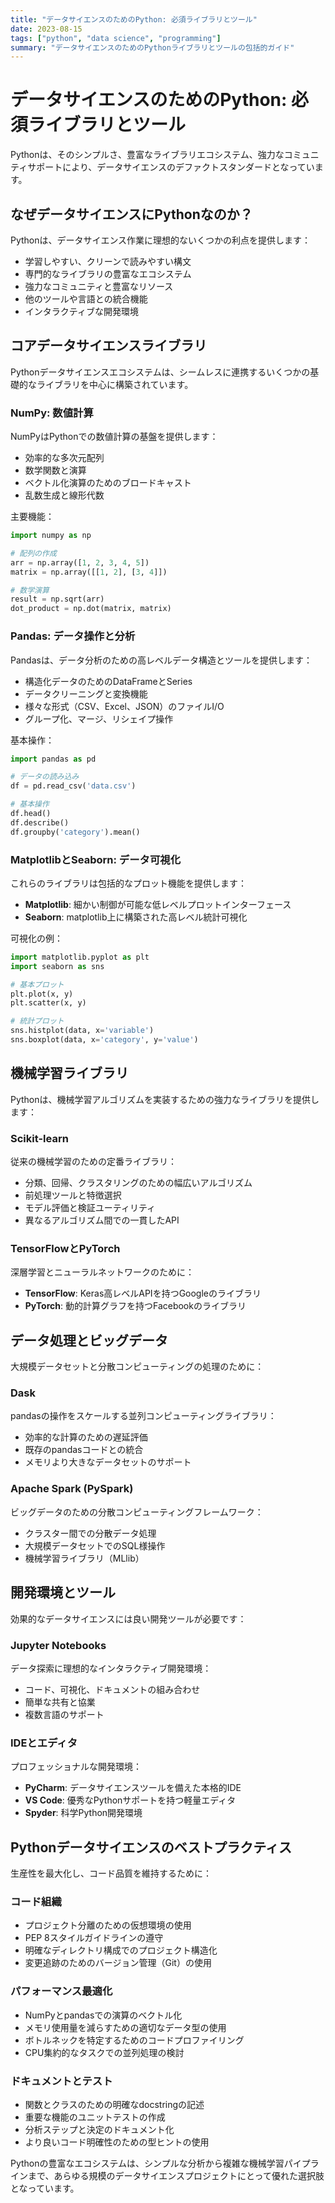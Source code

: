 ```yaml
---
title: "データサイエンスのためのPython: 必須ライブラリとツール"
date: 2023-08-15
tags: ["python", "data science", "programming"]
summary: "データサイエンスのためのPythonライブラリとツールの包括的ガイド"
---
```


# データサイエンスのためのPython: 必須ライブラリとツール

Pythonは、そのシンプルさ、豊富なライブラリエコシステム、強力なコミュニティサポートにより、データサイエンスのデファクトスタンダードとなっています。

## なぜデータサイエンスにPythonなのか？

Pythonは、データサイエンス作業に理想的ないくつかの利点を提供します：
- 学習しやすい、クリーンで読みやすい構文
- 専門的なライブラリの豊富なエコシステム
- 強力なコミュニティと豊富なリソース
- 他のツールや言語との統合機能
- インタラクティブな開発環境

## コアデータサイエンスライブラリ

Pythonデータサイエンスエコシステムは、シームレスに連携するいくつかの基礎的なライブラリを中心に構築されています。

### NumPy: 数値計算

NumPyはPythonでの数値計算の基盤を提供します：
- 効率的な多次元配列
- 数学関数と演算
- ベクトル化演算のためのブロードキャスト
- 乱数生成と線形代数

主要機能：
```python
import numpy as np

# 配列の作成
arr = np.array([1, 2, 3, 4, 5])
matrix = np.array([[1, 2], [3, 4]])

# 数学演算
result = np.sqrt(arr)
dot_product = np.dot(matrix, matrix)
```

### Pandas: データ操作と分析

Pandasは、データ分析のための高レベルデータ構造とツールを提供します：
- 構造化データのためのDataFrameとSeries
- データクリーニングと変換機能
- 様々な形式（CSV、Excel、JSON）のファイルI/O
- グループ化、マージ、リシェイプ操作

基本操作：
```python
import pandas as pd

# データの読み込み
df = pd.read_csv('data.csv')

# 基本操作
df.head()
df.describe()
df.groupby('category').mean()
```

### MatplotlibとSeaborn: データ可視化

これらのライブラリは包括的なプロット機能を提供します：
- **Matplotlib**: 細かい制御が可能な低レベルプロットインターフェース
- **Seaborn**: matplotlib上に構築された高レベル統計可視化

可視化の例：
```python
import matplotlib.pyplot as plt
import seaborn as sns

# 基本プロット
plt.plot(x, y)
plt.scatter(x, y)

# 統計プロット
sns.histplot(data, x='variable')
sns.boxplot(data, x='category', y='value')
```

## 機械学習ライブラリ

Pythonは、機械学習アルゴリズムを実装するための強力なライブラリを提供します：

### Scikit-learn

従来の機械学習のための定番ライブラリ：
- 分類、回帰、クラスタリングのための幅広いアルゴリズム
- 前処理ツールと特徴選択
- モデル評価と検証ユーティリティ
- 異なるアルゴリズム間での一貫したAPI

### TensorFlowとPyTorch

深層学習とニューラルネットワークのために：
- **TensorFlow**: Keras高レベルAPIを持つGoogleのライブラリ
- **PyTorch**: 動的計算グラフを持つFacebookのライブラリ

## データ処理とビッグデータ

大規模データセットと分散コンピューティングの処理のために：

### Dask

pandasの操作をスケールする並列コンピューティングライブラリ：
- 効率的な計算のための遅延評価
- 既存のpandasコードとの統合
- メモリより大きなデータセットのサポート

### Apache Spark (PySpark)

ビッグデータのための分散コンピューティングフレームワーク：
- クラスター間での分散データ処理
- 大規模データセットでのSQL様操作
- 機械学習ライブラリ（MLlib）

## 開発環境とツール

効果的なデータサイエンスには良い開発ツールが必要です：

### Jupyter Notebooks

データ探索に理想的なインタラクティブ開発環境：
- コード、可視化、ドキュメントの組み合わせ
- 簡単な共有と協業
- 複数言語のサポート

### IDEとエディタ

プロフェッショナルな開発環境：
- **PyCharm**: データサイエンスツールを備えた本格的IDE
- **VS Code**: 優秀なPythonサポートを持つ軽量エディタ
- **Spyder**: 科学Python開発環境

## Pythonデータサイエンスのベストプラクティス

生産性を最大化し、コード品質を維持するために：

### コード組織

- プロジェクト分離のための仮想環境の使用
- PEP 8スタイルガイドラインの遵守
- 明確なディレクトリ構成でのプロジェクト構造化
- 変更追跡のためのバージョン管理（Git）の使用

### パフォーマンス最適化

- NumPyとpandasでの演算のベクトル化
- メモリ使用量を減らすための適切なデータ型の使用
- ボトルネックを特定するためのコードプロファイリング
- CPU集約的なタスクでの並列処理の検討

### ドキュメントとテスト

- 関数とクラスのための明確なdocstringの記述
- 重要な機能のユニットテストの作成
- 分析ステップと決定のドキュメント化
- より良いコード明確性のための型ヒントの使用

Pythonの豊富なエコシステムは、シンプルな分析から複雑な機械学習パイプラインまで、あらゆる規模のデータサイエンスプロジェクトにとって優れた選択肢となっています。